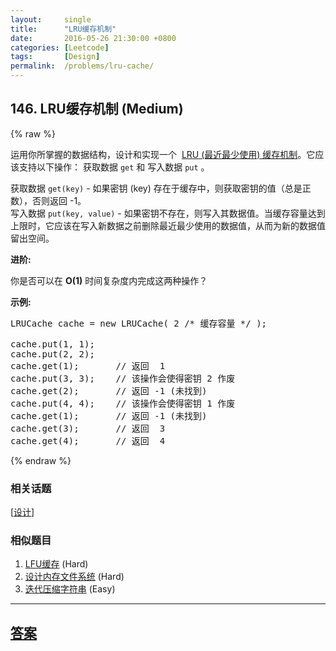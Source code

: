```yaml
---
layout:     single
title:      "LRU缓存机制"
date:       2016-05-26 21:30:00 +0800
categories: [Leetcode]
tags:       [Design]
permalink:  /problems/lru-cache/
---
```


## 146. LRU缓存机制 (Medium)

{% raw %}

<p>运用你所掌握的数据结构，设计和实现一个&nbsp; <a href="https://baike.baidu.com/item/LRU" target="_blank">LRU (最近最少使用) 缓存机制</a>。它应该支持以下操作： 获取数据 <code>get</code> 和 写入数据 <code>put</code> 。</p>

<p>获取数据 <code>get(key)</code> - 如果密钥 (key) 存在于缓存中，则获取密钥的值（总是正数），否则返回 -1。<br>
写入数据 <code>put(key, value)</code> - 如果密钥不存在，则写入其数据值。当缓存容量达到上限时，它应该在写入新数据之前删除最近最少使用的数据值，从而为新的数据值留出空间。</p>

<p><strong>进阶:</strong></p>

<p>你是否可以在&nbsp;<strong>O(1)</strong> 时间复杂度内完成这两种操作？</p>

<p><strong>示例:</strong></p>

<pre>LRUCache cache = new LRUCache( 2 /* 缓存容量 */ );

cache.put(1, 1);
cache.put(2, 2);
cache.get(1);       // 返回  1
cache.put(3, 3);    // 该操作会使得密钥 2 作废
cache.get(2);       // 返回 -1 (未找到)
cache.put(4, 4);    // 该操作会使得密钥 1 作废
cache.get(1);       // 返回 -1 (未找到)
cache.get(3);       // 返回  3
cache.get(4);       // 返回  4
</pre>

{% endraw %}

### 相关话题
  [[设计](https://github.com/openset/leetcode/tree/master/tag/design/README.md)]

### 相似题目
  1. [LFU缓存](/problems/lfu-cache) (Hard)
  1. [设计内存文件系统](/problems/design-in-memory-file-system) (Hard)
  1. [迭代压缩字符串](/problems/design-compressed-string-iterator) (Easy)

---

## [答案](https://github.com/openset/leetcode/tree/master/problems/lru-cache)
